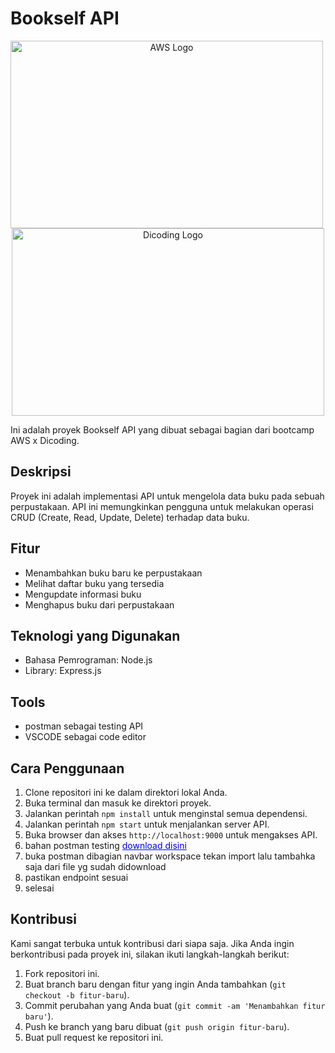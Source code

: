# Bookself API

<div align="center">
  <img src="https://imgs.search.brave.com/OKjMLHIxFa966wRFLcR4oNfVjR018B45MMqOSLV3XA8/rs:fit:860:0:0/g:ce/aHR0cHM6Ly9tZWRp/YS5saWNkbi5jb20v/ZG1zL2ltYWdlL0Q1/NjFCQVFILXNDb0Jx/czZuelEvY29tcGFu/eS1iYWNrZ3JvdW5k/XzEwMDAwLzAvMTY2/MDE4Mjg0NTcxMi9k/aWNvZGluZ19jb3Zl/cj9lPTIxNDc0ODM2/NDcmdj1iZXRhJnQ9/QzhCdmk5eUVXdE5v/TXF2YmVpWDdRRDR5/cHF6ZWRtRVh6c09C/LWJtSktOcw" width="500" height="300" alt="AWS Logo" style="margin-right: 20px">
  <img src="https://imgs.search.brave.com/OB7TaiPXp9t87Likrv9kTjyaboeaKmVFXdBXIZbYWZI/rs:fit:860:0:0/g:ce/aHR0cHM6Ly93d3cu/bGlibG9nby5jb20v/aW1nLWxvZ28vYXc3/NTE5ZmU1OC1hd3Mt/bG9nby1maWxlLWFt/YXpvbi13ZWItc2Vy/dmljZXMtbG9nby1z/dmctd2lraW1lZGlh/LWNvbW1vbnMucG5n" width="500" height="300" alt="Dicoding Logo">
</div>

Ini adalah proyek Bookself API yang dibuat sebagai bagian dari bootcamp AWS x Dicoding.

## Deskripsi

Proyek ini adalah implementasi API untuk mengelola data buku pada sebuah perpustakaan. API ini memungkinkan pengguna untuk melakukan operasi CRUD (Create, Read, Update, Delete) terhadap data buku.

## Fitur

- Menambahkan buku baru ke perpustakaan
- Melihat daftar buku yang tersedia
- Mengupdate informasi buku
- Menghapus buku dari perpustakaan

## Teknologi yang Digunakan

- Bahasa Pemrograman: Node.js
- Library: Express.js
  
## Tools 

- postman sebagai testing API
- VSCODE sebagai code editor

## Cara Penggunaan

1. Clone repositori ini ke dalam direktori lokal Anda.
2. Buka terminal dan masuk ke direktori proyek.
3. Jalankan perintah `npm install` untuk menginstal semua dependensi.
4. Jalankan perintah `npm start` untuk menjalankan server API.
5. Buka browser dan akses `http://localhost:9000` untuk mengakses API.
6. bahan postman testing <a href="https://github.com/dicodingacademy/a261-backend-pemula-labs/raw/099-shared-files/BookshelfAPITestCollectionAndEnvironment.zip" style="color : blue;">download disini</a>
7. buka postman dibagian navbar workspace tekan import lalu tambahka saja dari file yg sudah didownload
8. pastikan endpoint sesuai
9. selesai

## Kontribusi

Kami sangat terbuka untuk kontribusi dari siapa saja. Jika Anda ingin berkontribusi pada proyek ini, silakan ikuti langkah-langkah berikut:

1. Fork repositori ini.
2. Buat branch baru dengan fitur yang ingin Anda tambahkan (`git checkout -b fitur-baru`).
3. Commit perubahan yang Anda buat (`git commit -am 'Menambahkan fitur baru'`).
4. Push ke branch yang baru dibuat (`git push origin fitur-baru`).
5. Buat pull request ke repositori ini.
